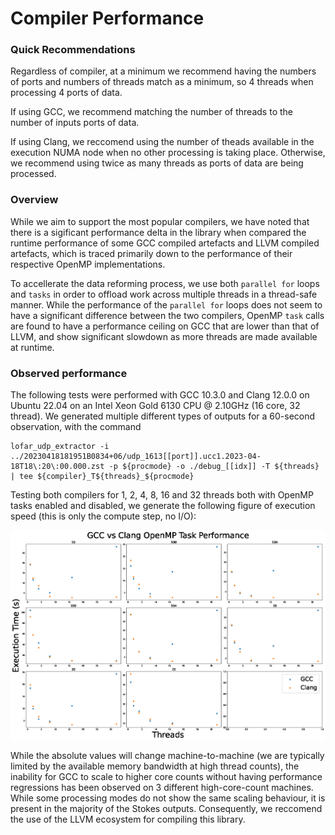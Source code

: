 Compiler Performance
====================

### Quick Recommendations

Regardless of compiler, at a minimum we recommend having the numbers of ports and numbers of threads match as a minimum, so 4 threads when processing 4 ports of data.

If using GCC, we recommend matching the number of threads to the number of inputs ports of data.

If using Clang, we reccomend using the number of theads available in the execution NUMA node when no other processing is taking place. Otherwise, we recommend using twice as many threads as ports of data are being processed.

### Overview

While we aim to support the most popular compilers, we have noted that there is a sigificant performance delta in the library when compared the runtime performance of some GCC compiled artefacts and LLVM compiled artefacts, which is traced primarily down to the performance of their respective OpenMP implementations.

To accellerate the data reforming process, we use both `parallel for` loops and `tasks` in order to offload work across multiple threads in a thread-safe manner. While the performance of the `parallel for` loops does not seem to have a significant difference between the two compilers, OpenMP `task` calls are found to have a performance ceiling on GCC that are lower than that of LLVM, and show significant slowdown as more threads are made available at runtime.

### Observed performance

The following tests were performed with GCC 10.3.0 and Clang 12.0.0 on Ubuntu 22.04 on an Intel Xeon Gold 6130 CPU @ 2.10GHz (16 core, 32 thread). We generated multiple different types of outputs for a 60-second observation, with the command
```shell
lofar_udp_extractor -i ../20230418181951B0834+06/udp_1613[[port]].ucc1.2023-04-18T18\:20\:00.000.zst -p ${procmode} -o ./debug_[[idx]] -T ${threads} | tee ${compiler}_T${threads}_${procmode}
```

Testing both compilers for 1, 2, 4, 8, 16 and 32 threads both with OpenMP tasks enabled and disabled, we generate the following figure of execution speed (this is only the compute step, no I/O):

![](./compiler_perf.png)

While the absolute values will change machine-to-machine (we are typically limited by the available memory bandwidth at high thread counts), the inability for GCC to scale to higher core counts without having performance regressions has been observed on 3 different high-core-count machines. While some processing modes do not show the same scaling behaviour, it is present in the majority of the Stokes outputs. Consequently, we reccomend the use of the LLVM ecosystem for compiling this library.

